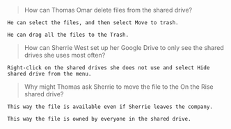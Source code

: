 >How can Thomas Omar delete files from the shared drive?
```
He can select the files, and then select Move to trash.
```
```
He can drag all the files to the Trash.
```

>How can Sherrie West set up her Google Drive to only see the shared drives she uses most often?

```
Right-click on the shared drives she does not use and select Hide shared drive from the menu.
```

>Why might Thomas ask Sherrie to move the file to the On the Rise shared drive?

```
This way the file is available even if Sherrie leaves the company.
```
```
This way the file is owned by everyone in the shared drive.
```
